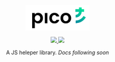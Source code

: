 <p align="center"><img width="170" src="https://github.com/vankizmann/pico-js/blob/master/pico.svg?raw=true" alt="pico-ui"></p>

<p align="center">
  <a href="https://www.npmjs.org/package/@kizmann/pico-js">
    <img src="https://img.shields.io/npm/v/@kizmann/pico-js.svg">
  </a>
  <a href="https://npmcharts.com/compare/@kizmann/pico-js?minimal=true">
    <img src="http://img.shields.io/npm/dm/@kizmann/pico-js.svg">
  </a>
  <br>
</p>

<p align="center">A JS heleper library. <i>Docs following soon</i></p>